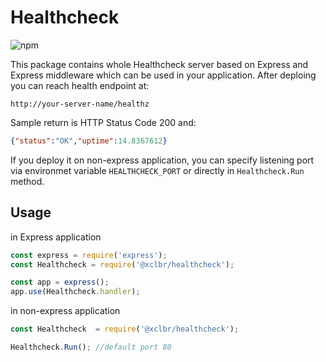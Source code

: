 # Healthcheck

![npm](https://img.shields.io/npm/v/@xclbr/healthcheck?style=flat-squere)

This package contains whole Healthcheck server based on Express and Express middleware which can be used in your application. After deploing you can reach health endpoint at: 

```
http://your-server-name/healthz
```
Sample return is HTTP Status Code 200 and:
```json
{"status":"OK","uptime":14.8367612}
```
If you deploy it on non-express application, you can specify listening port via environmet variable `HEALTHCHECK_PORT` or directly in `Healthcheck.Run` method.



## Usage

in Express application

```js
const express = require('express');
const Healthcheck = require('@xclbr/healthcheck');

const app = express();
app.use(Healthcheck.handler);
```

in non-express application

```js
const Healthcheck  = require('@xclbr/healthcheck');

Healthcheck.Run(); //default port 80
```
